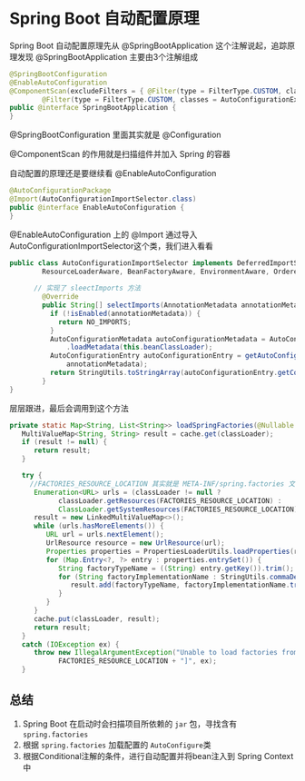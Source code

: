 # Spring Boot 自动配置原理

Spring Boot 自动配置原理先从 @SpringBootApplication 这个注解说起，追踪原理发现 @SpringBootApplication 主要由3个注解组成

```java
@SpringBootConfiguration
@EnableAutoConfiguration
@ComponentScan(excludeFilters = { @Filter(type = FilterType.CUSTOM, classes = TypeExcludeFilter.class),
		@Filter(type = FilterType.CUSTOM, classes = AutoConfigurationExcludeFilter.class) })
public @interface SpringBootApplication {
}
```

@SpringBootConfiguration 里面其实就是 @Configuration

@ComponentScan 的作用就是扫描组件并加入 Spring 的容器

自动配置的原理还是要继续看 @EnableAutoConfiguration

```java
@AutoConfigurationPackage
@Import(AutoConfigurationImportSelector.class)
public @interface EnableAutoConfiguration {
}
```

@EnableAutoConfiguration 上的 @Import 通过导入 AutoConfigurationImportSelector这个类，我们进入看看

```java
public class AutoConfigurationImportSelector implements DeferredImportSelector, BeanClassLoaderAware,
		ResourceLoaderAware, BeanFactoryAware, EnvironmentAware, Ordered {
      
      // 实现了 sleectImports 方法
      	@Override
        public String[] selectImports(AnnotationMetadata annotationMetadata) {
          if (!isEnabled(annotationMetadata)) {
            return NO_IMPORTS;
          }
          AutoConfigurationMetadata autoConfigurationMetadata = AutoConfigurationMetadataLoader
              .loadMetadata(this.beanClassLoader);
          AutoConfigurationEntry autoConfigurationEntry = getAutoConfigurationEntry(autoConfigurationMetadata,
              annotationMetadata);
          return StringUtils.toStringArray(autoConfigurationEntry.getConfigurations());
        }
}
```

层层跟进，最后会调用到这个方法

```java
private static Map<String, List<String>> loadSpringFactories(@Nullable ClassLoader classLoader) {
   MultiValueMap<String, String> result = cache.get(classLoader);
   if (result != null) {
      return result;
   }

   try {
     //FACTORIES_RESOURCE_LOCATION 其实就是 META-INF/spring.factories 文件
      Enumeration<URL> urls = (classLoader != null ?
            classLoader.getResources(FACTORIES_RESOURCE_LOCATION) :
            ClassLoader.getSystemResources(FACTORIES_RESOURCE_LOCATION));
      result = new LinkedMultiValueMap<>();
      while (urls.hasMoreElements()) {
         URL url = urls.nextElement();
         UrlResource resource = new UrlResource(url);
         Properties properties = PropertiesLoaderUtils.loadProperties(resource);
         for (Map.Entry<?, ?> entry : properties.entrySet()) {
            String factoryTypeName = ((String) entry.getKey()).trim();
            for (String factoryImplementationName : StringUtils.commaDelimitedListToStringArray((String) entry.getValue())) {
               result.add(factoryTypeName, factoryImplementationName.trim());
            }
         }
      }
      cache.put(classLoader, result);
      return result;
   }
   catch (IOException ex) {
      throw new IllegalArgumentException("Unable to load factories from location [" +
            FACTORIES_RESOURCE_LOCATION + "]", ex);
   }
```



## 总结

1. Spring Boot 在启动时会扫描项目所依赖的 `jar` 包，寻找含有 `spring.factories`
2. 根据 `spring.factories` 加载配置的 `AutoConfigure`类
3. 根据Conditional注解的条件，进行自动配置并将bean注入到 Spring Context中

